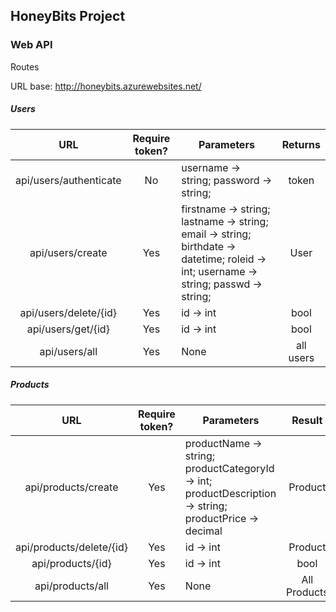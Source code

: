 ## HoneyBits Project

### Web API

Routes

URL base: http://honeybits.azurewebsites.net/

##### Users

|           URL          | Require token? | Parameters                                                                                                                            |  Returns  |
|:----------------------:|:--------------:|---------------------------------------------------------------------------------------------------------------------------------------|:---------:|
| api/users/authenticate |       No       | username -> string; password -> string;                                                                                               |   token   |
|    api/users/create    |       Yes      | firstname -> string; lastname -> string; email -> string; birthdate -> datetime; roleid -> int; username -> string; passwd -> string; |    User   |
|  api/users/delete/{id} |       Yes      | id -> int                                                                                                                             |    bool   |
|   api/users/get/{id}   |       Yes      | id -> int                                                                                                                             |    bool   |
|      api/users/all     |       Yes      | None                                                                                                                                  | all users |

##### Products

|            URL           | Require token? | Parameters                                                                                               |    Result    |
|:------------------------:|:--------------:|----------------------------------------------------------------------------------------------------------|:------------:|
|    api/products/create   |       Yes      | productName -> string; productCategoryId -> int;  productDescription -> string;  productPrice -> decimal |    Product   |
| api/products/delete/{id} |       Yes      | id -> int                                                                                                |    Product   |
|     api/products/{id}    |       Yes      | id -> int                                                                                                |     bool     |
|     api/products/all     |       Yes      | None                                                                                                     | All Products |

####
